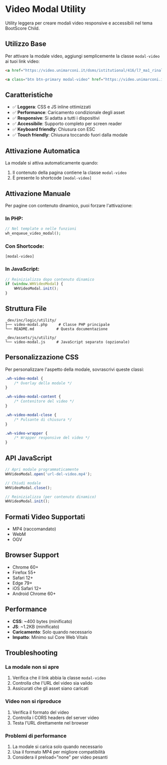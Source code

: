 # Video Modal Utility

Utility leggera per creare modali video responsive e accessibili nel tema BootScore Child.

## Utilizzo Base

Per attivare la modale video, aggiungi semplicemente la classe `modal-video` ai tuoi link video:

```html
<a href="https://video.unimarconi.it/dsms/istitutional/416/l7_ma1_rinaldi_l00.mp4" class="modal-video">Video lezione introduttiva 1</a>

<a class="btn btn-primary modal-video" href="https://video.unimarconi.it/dsms/istitutional/425/l9_mr_iazeolla_l00.mp4">Guarda il video</a>
```

## Caratteristiche

- ✅ **Leggera**: CSS e JS inline ottimizzati
- ✅ **Performance**: Caricamento condizionale degli asset
- ✅ **Responsive**: Si adatta a tutti i dispositivi
- ✅ **Accessibile**: Supporto completo per screen reader
- ✅ **Keyboard friendly**: Chiusura con ESC
- ✅ **Touch friendly**: Chiusura toccando fuori dalla modale

## Attivazione Automatica

La modale si attiva automaticamente quando:
1. Il contenuto della pagina contiene la classe `modal-video`
2. È presente lo shortcode `[modal-video]`

## Attivazione Manuale

Per pagine con contenuto dinamico, puoi forzare l'attivazione:

### In PHP:
```php
// Nel template o nelle funzioni
wh_enqueue_video_modal();
```

### Con Shortcode:
```
[modal-video]
```

### In JavaScript:
```javascript
// Reinizializza dopo contenuto dinamico
if (window.WHVideoModal) {
    WHVideoModal.init();
}
```

## Struttura File

```
_dev/inc/logic/utility/
├── video-modal.php     # Classe PHP principale
└── README.md          # Questa documentazione

_dev/assets/js/utility/
└── video-modal.js     # JavaScript separato (opzionale)
```

## Personalizzazione CSS

Per personalizzare l'aspetto della modale, sovrascrivi queste classi:

```css
.wh-video-modal {
    /* Overlay della modale */
}

.wh-video-modal-content {
    /* Contenitore del video */
}

.wh-video-modal-close {
    /* Pulsante di chiusura */
}

.wh-video-wrapper {
    /* Wrapper responsive del video */
}
```

## API JavaScript

```javascript
// Apri modale programmaticamente
WHVideoModal.open('url-del-video.mp4');

// Chiudi modale
WHVideoModal.close();

// Reinizializza (per contenuto dinamico)
WHVideoModal.init();
```

## Formati Video Supportati

- MP4 (raccomandato)
- WebM
- OGV

## Browser Support

- Chrome 60+
- Firefox 55+
- Safari 12+
- Edge 79+
- iOS Safari 12+
- Android Chrome 60+

## Performance

- **CSS**: ~400 bytes (minificato)
- **JS**: ~1.2KB (minificato)
- **Caricamento**: Solo quando necessario
- **Impatto**: Minimo sul Core Web Vitals

## Troubleshooting

### La modale non si apre
1. Verifica che il link abbia la classe `modal-video`
2. Controlla che l'URL del video sia valido
3. Assicurati che gli asset siano caricati

### Video non si riproduce
1. Verifica il formato del video
2. Controlla i CORS headers del server video
3. Testa l'URL direttamente nel browser

### Problemi di performance
1. La modale si carica solo quando necessario
2. Usa il formato MP4 per migliore compatibilità
3. Considera il preload="none" per video pesanti